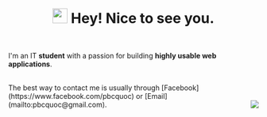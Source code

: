 
<div align="center">
<h1><img src="https://emojis.slackmojis.com/emojis/images/1531849430/4246/blob-sunglasses.gif?1531849430" width="30"/> Hey! Nice to see you.</h1>
</div>

<br>

<p> I'm an IT <strong>student</strong> with a passion for building <strong>highly usable web applications</strong>.</p>


<br>
The best way to contact me is usually through [Facebook](https://www.facebook.com/pbcquoc) or [Email](mailto:pbcquoc@gmail.com).

  
<!-- [![Top Langs](https://github-readme-stats.vercel.app/api/top-langs/?username=NhamNgocTuanAnh&layout=compact)](https://github.com/NhamNgocTuanAnh/github-readme-stats) -->

<a href="#">
<img align="right" src="https://github-readme-stats.vercel.app/api?username=NhamNgocTuanAnh&show_icons=true&theme=default">
</a>


<!---
NhamNgocTuanAnh/NhamNgocTuanAnh is a ✨ special ✨ repository because its `README.md` (this file) appears on your GitHub profile.
You can click the Preview link to take a look at your changes.
--->

